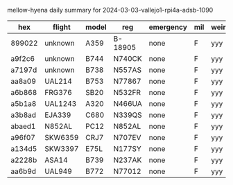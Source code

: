 mellow-hyena daily summary for 2024-03-03-vallejo1-rpi4a-adsb-1090

|hex|flight|model|reg|emergency|mil|weirdo|
|--|--|--|--|--|--|--|
|899022|unknown|A359|B-18905|none|F|yyy|
|a9f2c6|unknown|B744|N740CK|none|F|yyy|
|a7197d|unknown|B738|N557AS|none|F|yyy|
|aa8a09|UAL214|B753|N77867|none|F|yyy|
|a6b868|FRG376|SB20|N532FR|none|F|yyy|
|a5b1a8|UAL1243|A320|N466UA|none|F|yyy|
|a3b8ad|EJA339|C680|N339QS|none|F|yyy|
|abaed1|N852AL|PC12|N852AL|none|F|yyy|
|a96f07|SKW6359|CRJ7|N707EV|none|F|yyy|
|a134d5|SKW3397|E75L|N177SY|none|F|yyy|
|a2228b|ASA14|B739|N237AK|none|F|yyy|
|aa6b9d|UAL949|B772|N77012|none|F|yyy|
